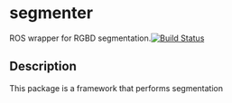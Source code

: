 # segmenter

ROS wrapper for RGBD segmentation.[![Build Status](https://travis-ci.com/JordLee/segmenter_jordlee.svg?token=yq1ky2pprZ86pCPy1qX5&branch=master)](https://travis-ci.com/JordLee/segmenter_jordlee)

## Description
This package is a framework that performs segmentation 
